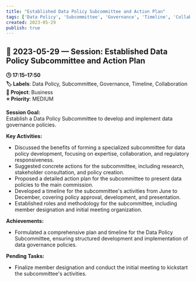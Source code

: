 ```yaml
---
title: "Established Data Policy Subcommittee and Action Plan"
tags: ['Data Policy', 'Subcommittee', 'Governance', 'Timeline', 'Collaboration']
created: 2023-05-29
publish: true
---
```


## 📅 2023-05-29 — Session: Established Data Policy Subcommittee and Action Plan

**🕒 17:15–17:50**  
**🏷️ Labels**: Data Policy, Subcommittee, Governance, Timeline, Collaboration  
**📂 Project**: Business  
**⭐ Priority**: MEDIUM  


**Session Goal:**  
Establish a Data Policy Subcommittee to develop and implement data governance policies.  
  
**Key Activities:**  
- Discussed the benefits of forming a specialized subcommittee for data policy development, focusing on expertise, collaboration, and regulatory responsiveness.  
- Suggested concrete actions for the subcommittee, including research, stakeholder consultation, and policy creation.  
- Proposed a detailed action plan for the subcommittee to present data policies to the main commission.  
- Developed a timeline for the subcommittee's activities from June to December, covering policy approval, development, and presentation.  
- Established roles and methodology for the subcommittee, including member designation and initial meeting organization.  
  
**Achievements:**  
- Formulated a comprehensive plan and timeline for the Data Policy Subcommittee, ensuring structured development and implementation of data governance policies.  
  
**Pending Tasks:**  
- Finalize member designation and conduct the initial meeting to kickstart the subcommittee's activities.
